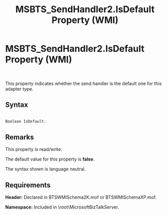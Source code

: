﻿---
title: MSBTS_SendHandler2.IsDefault Property (WMI)
TOCTitle: MSBTS_SendHandler2.IsDefault Property (WMI)
ms:assetid: fb3441a8-187d-4a4b-888a-387093c58c33
ms:mtpsurl: https://msdn.microsoft.com/library/Aa562077(v=BTS.80)
ms:contentKeyID: 51533640
ms.date: 08/30/2017
mtps_version: v=BTS.80
---

# MSBTS\_SendHandler2.IsDefault Property (WMI)

 

This property indicates whether the send handler is the default one for this adapter type.

## Syntax

```C#
  
Boolean IsDefault;  
```

## Remarks

This property is read/write.

The default value for this property is **false**.

The syntax shown is language neutral.

## Requirements

**Header:** Declared in BTSWMISchema2K.mof or BTSWMISchemaXP.mof.

**Namespace:** Included in \\root\\MicrosoftBizTalkServer.

